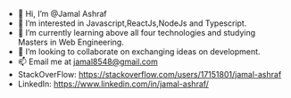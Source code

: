 - 👋 Hi, I’m @Jamal Ashraf
- 👀 I’m interested in Javascript,ReactJs,NodeJs and Typescript.
- 🌱 I’m currently learning above all four technologies and studying Masters in Web Engineering.
- 💞️ I’m looking to collaborate on exchanging ideas on development.
- 📫 Email me at jamal8548@gmail.com
- StackOverFlow: https://stackoverflow.com/users/17151801/jamal-ashraf
- LinkedIn: https://www.linkedin.com/in/jamal-ashraf/

<!---
Jamal8548/Jamal8548 is a ✨ special ✨ repository because its `README.md` (this file) appears on your GitHub profile.
You can click the Preview link to take a look at your changes.
--->
